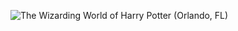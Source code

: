 ![The Wizarding World of Harry Potter (Orlando, FL)](http://laurenpepperman.com/2014/florida/photos/universal19.jpg)
